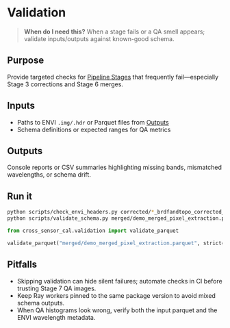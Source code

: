 # Validation

> **When do I need this?** When a stage fails or a QA smell appears; validate inputs/outputs against known-good schema.

## Purpose
Provide targeted checks for [Pipeline Stages](../pipeline/stages.md) that frequently fail—especially Stage 3 corrections and Stage 6 merges.

## Inputs
- Paths to ENVI `.img/.hdr` or Parquet files from [Outputs](../pipeline/outputs.md)
- Schema definitions or expected ranges for QA metrics

## Outputs
Console reports or CSV summaries highlighting missing bands, mismatched wavelengths, or schema drift.

## Run it
```bash
python scripts/check_envi_headers.py corrected/*_brdfandtopo_corrected_envi.hdr
python scripts/validate_schema.py merged/demo_merged_pixel_extraction.parquet schemas/merged_schema.json
```

```python
from cross_sensor_cal.validation import validate_parquet

validate_parquet("merged/demo_merged_pixel_extraction.parquet", strict=True)
```

## Pitfalls
- Skipping validation can hide silent failures; automate checks in CI before trusting Stage 7 QA images.
- Keep Ray workers pinned to the same package version to avoid mixed schema outputs.
- When QA histograms look wrong, verify both the input parquet and the ENVI wavelength metadata.
